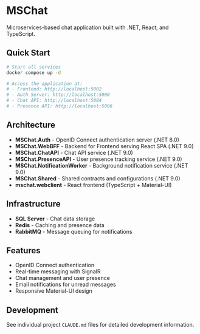 # MSChat

Microservices-based chat application built with .NET, React, and TypeScript.

## Quick Start

```bash
# Start all services
docker compose up -d

# Access the application at:
# - Frontend: http://localhost:5002
# - Auth Server: http://localhost:5000
# - Chat API: http://localhost:5004
# - Presence API: http://localhost:5006
```

## Architecture

- **MSChat.Auth** - OpenID Connect authentication server (.NET 8.0)
- **MSChat.WebBFF** - Backend for Frontend serving React SPA (.NET 9.0)
- **MSChat.ChatAPI** - Chat API service (.NET 9.0)
- **MSChat.PresenceAPI** - User presence tracking service (.NET 9.0)
- **MSChat.NotificationWorker** - Background notification service (.NET 9.0)
- **MSChat.Shared** - Shared contracts and configurations (.NET 9.0)
- **mschat.webclient** - React frontend (TypeScript + Material-UI)

## Infrastructure

- **SQL Server** - Chat data storage
- **Redis** - Caching and presence data
- **RabbitMQ** - Message queuing for notifications

## Features

- OpenID Connect authentication
- Real-time messaging with SignalR
- Chat management and user presence
- Email notifications for unread messages
- Responsive Material-UI design

## Development

See individual project `CLAUDE.md` files for detailed development information.
